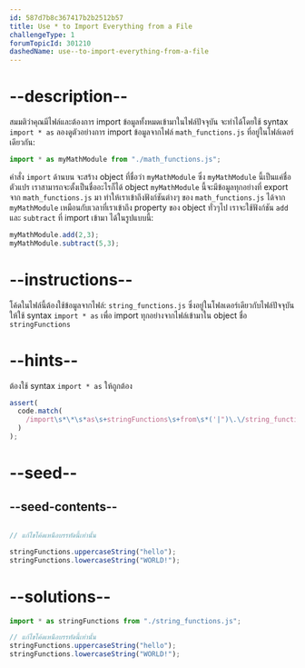 ```yaml
---
id: 587d7b8c367417b2b2512b57
title: Use * to Import Everything from a File
challengeType: 1
forumTopicId: 301210
dashedName: use--to-import-everything-from-a-file
---
```


# --description--

สมมติว่าคุณมีไฟล์และต้องการ import ข้อมูลทั้งหมดเข้ามาในไฟล์ปัจจุบัน จะทำได้โดยใช้ syntax `import * as`
ลองดูตัวอย่างการ import ข้อมูลจากไฟล์ `math_functions.js` ที่อยู่ในโฟล์เดอร์เดียวกัน:

```js
import * as myMathModule from "./math_functions.js";
```

คำสั่ง `import` ด้านบน จะสร้าง object ที่ชื่อว่า `myMathModule` ซึ่ง `myMathModule` นี้เป็นแค่ชื่อตัวแปร เราสามารถจะตั้งเป็นชื่ออะไรก็ได้
object `myMathModule` นี้จะมีข้อมูลทุกอย่างที่ export จาก `math_functions.js` มา ทำให้เราเข้าถึงฟังก์ชันต่างๆ ของ `math_functions.js` ได้จาก `myMathModule` เหมือนกับเวลาที่เราเข้าถึง property ของ object ทั่วๆไป 
เราจะใช้ฟังก์ชัน `add` และ `subtract` ที่ import เข้ามา ได้ในรูปแบบนี้:

```js
myMathModule.add(2,3);
myMathModule.subtract(5,3);
```

# --instructions--

โค้ดในไฟล์นี้ต้องใช้ข้อมูลจากไฟล์: `string_functions.js` ซึ่งอยู่ในโฟลเดอร์เดียวกับไฟล์ปัจจุบัน ให้ใช้ syntax `import * as` เพื่อ import ทุกอย่างจากไฟล์เข้ามาใน object ชื่อ `stringFunctions`

# --hints--

ต้องใช้ syntax `import * as` ให้ถูกต้อง

```js
assert(
  code.match(
    /import\s*\*\s*as\s+stringFunctions\s+from\s*('|")\.\/string_functions\.js\1/g
  )
);
```

# --seed--

## --seed-contents--

```js

// แก้ไขโค้ดเหนือบรรทัดนี้เท่านั้น

stringFunctions.uppercaseString("hello");
stringFunctions.lowercaseString("WORLD!");
```

# --solutions--

```js
import * as stringFunctions from "./string_functions.js";

// แก้ไขโค้ดเหนือบรรทัดนี้เท่านั้น
stringFunctions.uppercaseString("hello");
stringFunctions.lowercaseString("WORLD!");
```
